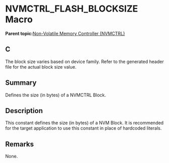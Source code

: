 # NVMCTRL\_FLASH\_BLOCKSIZE Macro

**Parent topic:**[Non-Volatile Memory Controller \(NVMCTRL\)](GUID-BDDBCD3E-039E-4AB8-86D1-04EEA8A6AE67.md)

## C

The block size varies based on device family. Refer to the generated header file for the actual block size value.

## Summary

Defines the size \(in bytes\) of a NVMCTRL Block.

## Description

This constant defines the size \(in bytes\) of a NVM Block. It is recommended for the target application to use this constant in place of hardcoded literals.

## Remarks

None.

